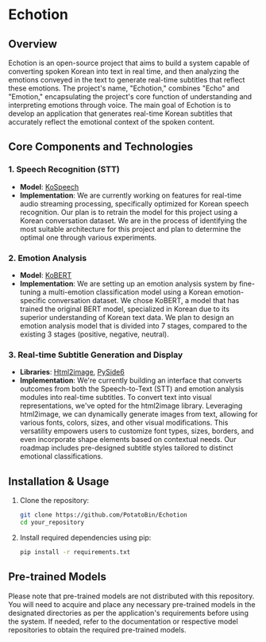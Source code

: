 # Echotion

## Overview
Echotion is an open-source project that aims to build a system capable of converting spoken Korean into text in real time, and then analyzing the emotions conveyed in the text to generate real-time subtitles that reflect these emotions. The project's name, "Echotion," combines "Echo" and "Emotion," encapsulating the project's core function of understanding and interpreting emotions through voice. The main goal of Echotion is to develop an application that generates real-time Korean subtitles that accurately reflect the emotional context of the spoken content.

## Core Components and Technologies
### 1. Speech Recognition (STT)
- **Model**: [KoSpeech](https://github.com/sooftware/KoSpeech)
- **Implementation**: We are currently working on features for real-time audio streaming processing, specifically optimized for Korean speech recognition. Our plan is to retrain the model for this project using a Korean conversation dataset. We are in the process of identifying the most suitable architecture for this project and plan to determine the optimal one through various experiments.

### 2. Emotion Analysis
- **Model**: [KoBERT](https://github.com/SKTBrain/KoBERT)
- **Implementation**: We are setting up an emotion analysis system by fine-tuning a multi-emotion classification model using a Korean emotion-specific conversation dataset. We chose KoBERT, a model that has trained the original BERT model, specialized in Korean due to its superior understanding of Korean text data. We plan to design an emotion analysis model that is divided into 7 stages, compared to the existing 3 stages (positive, negative, neutral).

### 3. Real-time Subtitle Generation and Display
- **Libraries**: [Html2image](https://github.com/vgalin/html2image), [PySide6](https://pypi.org/project/PySide6/)
- **Implementation**: We're currently building an interface that converts outcomes from both the Speech-to-Text (STT) and emotion analysis modules into real-time subtitles. To convert text into visual representations, we've opted for the html2image library. Leveraging html2image, we can dynamically generate images from text, allowing for various fonts, colors, sizes, and other visual modifications. This versatility empowers users to customize font types, sizes, borders, and even incorporate shape elements based on contextual needs. Our roadmap includes pre-designed subtitle styles tailored to distinct emotional classifications.

## Installation & Usage

1. Clone the repository:

    ```bash
    git clone https://github.com/PotatoBin/Echotion
    cd your_repository
    ```

2. Install required dependencies using pip:

    ```bash
    pip install -r requirements.txt
    ```

## Pre-trained Models

Please note that pre-trained models are not distributed with this repository. You will need to acquire and place any necessary pre-trained models in the designated directories as per the application's requirements before using the system. If needed, refer to the documentation or respective model repositories to obtain the required pre-trained models.